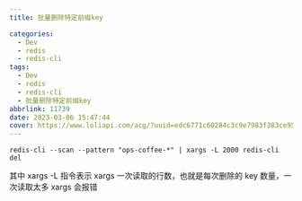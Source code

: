 ```yaml
---
title: 批量删除特定前缀key

categories:
  - Dev
  - redis
  - redis-cli
tags:
  - Dev
  - redis
  - redis-cli
  - 批量删除特定前缀key
abbrlink: 11739
date: 2023-03-06 15:47:44
cover: https://www.loliapi.com/acg/?uuid=edc6771c60284c3c9e7983f383ce9530
---
```


```shell
redis-cli --scan --pattern "ops-coffee-*" | xargs -L 2000 redis-cli del
```

其中 xargs -L 指令表示 xargs 一次读取的行数，也就是每次删除的 key 数量，一次读取太多 xargs 会报错